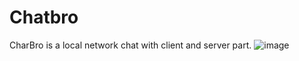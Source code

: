 # Chatbro
CharBro is a local network chat with client and server part.
![image](https://user-images.githubusercontent.com/69617058/132983762-7a3ffcf5-2f6f-406a-b000-e6f9b9522887.png)
